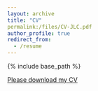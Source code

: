 ```yaml
---
layout: archive
title: "CV"
permalink:/files/CV-JLC.pdf
author_profile: true
redirect_from:
  - /resume
---
```


{% include base_path %}

[Please download my CV](https://github.com/JianlongChen-Git/JianlongChen/blob/master/files/CV-JLC.pdf)
